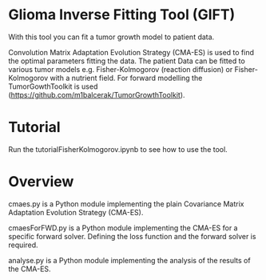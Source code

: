 # Glioma Inverse Fitting Tool (GIFT)

With this tool you can fit a tumor growth model to patient data. 


Convolution Matrix Adaptation Evolution Strategy (CMA-ES) is used to find the optimal parameters fitting the data. The patient Data can be fitted to various tumor models e.g. Fisher-Kolmogorov (reaction diffusion) or Fisher-Kolmogorov with a nutrient field. For forward modelling the TumorGowthToolkit is used (https://github.com/m1balcerak/TumorGrowthToolkit).

# Tutorial 
Run  the tutorialFisherKolmogorov.ipynb to see how to use the tool.

# Overview

cmaes.py is a Python module implementing the plain Covariance Matrix Adaptation Evolution Strategy (CMA-ES).

cmaesForFWD.py is a Python module implementing the CMA-ES for a specific forward solver. Defining the loss function and the forward solver is required.

analyse.py is a Python module implementing the analysis of the results of the CMA-ES.
